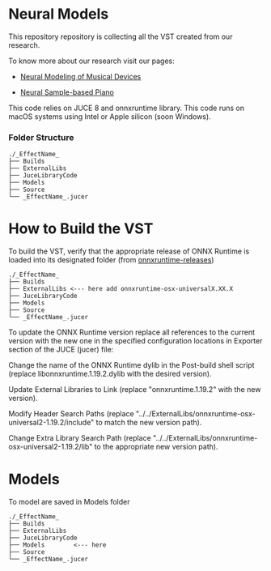 # Neural Models

This repository repository is collecting all the VST created from our research.

To know more about our research visit our pages:

- [Neural Modeling of Musical Devices](https://riccardovib.github.io/)

- [Neural Sample-based Piano](https://riccardovib.github.io/NeuralSample-basedPiano_pages/)


This code relies on JUCE 8 and onnxruntime library. This code runs on macOS systems using Intel or Apple silicon (soon Windows).


### Folder Structure

```
./_EffectName_
├── Builds
├── ExternalLibs
├── JuceLibraryCode
├── Models
├── Source
└── _EffectName_.jucer
```

# How to Build the VST

To build the VST, verify that the appropriate release of ONNX Runtime is loaded into its designated folder (from [onnxruntime-releases](https://github.com/microsoft/onnxruntime/releases))
```
./_EffectName_
├── Builds
├── ExternalLibs <--- here add onnxruntime-osx-universalX.XX.X
├── JuceLibraryCode
├── Models
├── Source
└── _EffectName_.jucer
```

To update the ONNX Runtime version replace all references to the current version with the new one in the specified configuration locations in Exporter section of the JUCE (jucer) file:

Change the name of the ONNX Runtime dylib in the Post-build shell script (replace libonnxruntime.1.19.2.dylib with the desired version).

Update External Libraries to Link (replace "onnxruntime.1.19.2" with the new version).

Modify Header Search Paths (replace "../../ExternalLibs/onnxruntime-osx-universal2-1.19.2/include" to match the new version path).

Change Extra Library Search Path (replace "../../ExternalLibs/onnxruntime-osx-universal2-1.19.2/lib" to the appropriate new version path).

# Models

To model are saved in Models folder
```
./_EffectName_
├── Builds
├── ExternalLibs 
├── JuceLibraryCode
├── Models        <--- here
├── Source
└── _EffectName_.jucer
```
